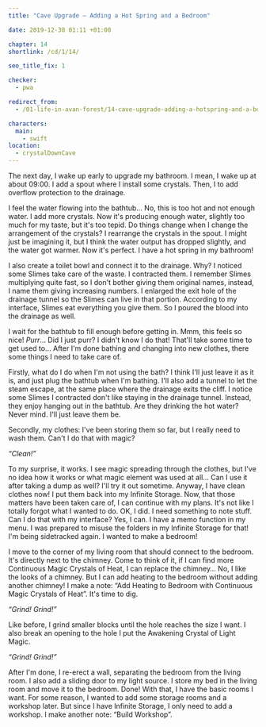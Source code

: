 ```yaml
---
title: "Cave Upgrade — Adding a Hot Spring and a Bedroom"

date: 2019-12-30 01:11 +01:00

chapter: 14
shortlink: /cd/1/14/

seo_title_fix: 1

checker:
  - pwa

redirect_from:
  - /01-life-in-avan-forest/14-cave-upgrade-adding-a-hotspring-and-a-bedroom/

characters:
  main:
    - swift
location:
  - crystalDownCave
---
```

The next day, I wake up early to upgrade my bathroom.
I mean, I wake up at about 09:00.
I add a spout where I install some crystals.
Then, I to add overflow protection to the drainage.

I feel the water flowing into the bathtub…
No, this is too hot and not enough water.
I add more crystals.
Now it's producing enough water, slightly too much for my taste, but it's too tepid.
Do things change when I change the arrangement of the crystals?
I rearrange the crystals in the spout.
I might just be imagining it, but I think the water output has dropped slightly, and the water got warmer.
Now it's perfect.
I have a hot spring in my bathroom!

I also create a toilet bowl and connect it to the drainage.
Why?
I noticed some Slimes take care of the waste.
I contracted them.
I remember Slimes multiplying quite fast, so I don't bother giving them original names, instead, I name them giving increasing numbers.
I enlarged the exit hole of the drainage tunnel so the Slimes can live in that portion.
According to my interface, Slimes eat everything you give them.
So I poured the blood into the drainage as well.

I wait for the bathtub to fill enough before getting in.
Mmm, this feels so nice!
*Purr*… Did I just purr?
I didn't know I do that!
That'll take some time to get used to…
After I'm done bathing and changing into new clothes, there some things I need to take care of.

Firstly, what do I do when I'm not using the bath?
I think I'll just leave it as it is, and just plug the bathtub when I'm bathing.
I'll also add a tunnel to let the steam escape, at the same place where the drainage exits the cliff.
I notice some Slimes I contracted don't like staying in the drainage tunnel.
Instead, they enjoy hanging out in the bathtub.
Are they drinking the hot water?
Never mind.
I'll just leave them be.

Secondly, my clothes: I've been storing them so far, but I really need to wash them.
Can't I do that with magic?

*“Clean!”*

To my surprise, it works.
I see magic spreading through the clothes, but I've no idea how it works or what magic element was used at all…
Can I use it after taking a dump as well?
I'll try it out sometime.
Anyway, I have clean clothes now!
I put them back into my Infinite Storage.
Now, that those matters have been taken care of, I can continue with my plans.
It's not like I totally forgot what I wanted to do.
OK, I did.
I need something to note stuff.
Can I do that with my interface?
Yes, I can.
I have a memo function in my menu.
I was prepared to misuse the folders in my Infinite Storage for that!
I'm being sidetracked again.
I wanted to make a bedroom!

I move to the corner of my living room that should connect to the bedroom.
It's directly next to the chimney.
Come to think of it, if I can find more Continuous Magic Crystals of Heat, I can replace the chimney…
No, I like the looks of a chimney.
But I can add heating to the bedroom without adding another chimney!
I make a note: “Add Heating to Bedroom with Continuous Magic Crystals of Heat”.
It's time to dig.

*“Grind! Grind!”*

Like before, I grind smaller blocks until the hole reaches the size I want.
I also break an opening to the hole I put the Awakening Crystal of Light Magic.

*“Grind! Grind!”*

After I'm done, I re-erect a wall, separating the bedroom from the living room.
I also add a sliding door to my light source.
I store my bed in the living room and move it to the bedroom.
Done!
With that, I have the basic rooms I want.
For some reason, I wanted to add some storage rooms and a workshop later.
But since I have Infinite Storage, I only need to add a workshop.
I make another note: “Build Workshop”.
